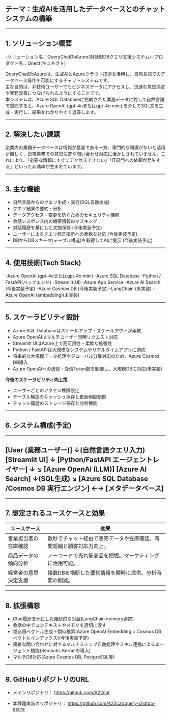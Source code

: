 ## テーマ：生成AIを活用したデータベースとのチャットシステムの構築

---

## 1. ソリューション概要

-ソリューション名：QueryChatDbAzure(対話型DBクエリ支援システム)
-プロダクト名：Qnect(キュネクト)

QueryChatDbAzureは、生成AIとAzureクラウド技術を活用し、自然言語でのデータベース操作を可能にするチャットシステムです。  
主な目的は、非技術ユーザーでもビジネスデータにアクセスし、迅速な意思決定や業務改善につなげられるようにすることです。  
本システムは、Azure SQL Databaseに格納された業務データに対して自然言語で質問すると、Azure OpenAI (gpt-4oまたはgpt-4o mini) を介してSQL文を生成・実行し、結果をわかりやすく返答します。

---

## 2. 解決したい課題

企業内の業務データベースは情報が豊富である一方、専門的な知識がないと活用が難しく、日常業務での意思決定や問い合わせ対応に活かしきれていません。これにより、「必要な情報にすぐにアクセスできない」「IT部門への依頼が発生する」といった非効率が生まれています。

---

## 3. 主な機能

- 自然言語からのクエリ生成・実行(SQL自動生成)
- クエリ結果の要約・分析
- データアクセス・変更を防ぐためのセキュリティ機能
- 会話レスポンス内の機密情報のマスキング
- 対話履歴を基にした文脈保持                       (今後実装予定)
- ユーザーによるクエリ修正指示への柔軟な対応        (今後実装予定)
- DBからDBスキーマ(テーブル構造)を取得してAIに提示  (今後実装予定)

---

## 4. 使用技術(Tech Stack)

-Azure OpenAI (gpt-4oまたはgpt-4o mini)
-Azure SQL Database
-Python / FastAPI(バックエンド)
-Streamlit(UI)
-Azure App Service
-Azure AI Search         (今後実装予定)
-Azure Cosmos DB         (今後実装予定)
-LangChain               (未実装)
-Azure OpenAI (embedding)(未実装)

---

## 5. スケーラビリティ設計

- Azure SQL Databaseはスケールアップ・スケールアウトが柔軟
- Azure OpenAIはマルチユーザー同時リクエスト対応
- Streamlit UIはAzure上で高可用性・柔軟な拡張性
- Python / FastAPIは大規模なシステムやリアルタイムアプリに適応
- 将来的な大規模データ処理やグローバル分散対応のため、Azure Cosmos DB導入
- Azure OpenAIへの送信・受信Token数を制御し、大規模DBに対応(未実装)

**今後のスケーラビリティ向上策**
- ユーザーごとのアクセス権限設定
- テーブル構造のキャッシュ保存と更新頻度制御
- チャット履歴のストレージ保存と分析機能

---

## 6. システム構成(予定)
---------------------------------------------------------
[User (業務ユーザー)]
        ↓(自然言語クエリ入力)
[Streamlit UI]
        ↓
[Python/FastAPI エージェントレイヤー]
        ↓                        ↘
[Azure OpenAI (LLM)]      [Azure AI Search]
        ↓(SQL生成)               ↘
[Azure SQL Database
/Cosmos DB 実行エンジン]  ←→  [メタデータベース]
---------------------------------------------------------

---

## 7. 想定されるユースケースと効果

| ユースケース                 | 効果                                                              |
|-----------------------------|-------------------------------------------------------------------|
| 営業担当者の在庫確認         | 数秒でチャット経由で販売データや在庫確認。時間短縮と顧客対応力向上。 |
| 商品データの傾向分析         | ノーコードで売れ筋商品を把握。マーケティングに活用可能。            |
| 経営者の意思決定支援         | 複数DBを横断した要約情報を瞬時に提供。分析時間の削減。              |

---

## 8. 拡張構想

- Chat履歴を元にした継続的な対話(LangChain memory連携)
- 会話の中でコンテキストやメモリを適切に渡す
- 埋込用ベクトル生成＋類似検索(Azure OpenAI Embedding + Cosmos DB ベクトルインデックス)(今後実装予定)
- 複雑な問い合わせに対するマルチステップ自動処理やスキル連携によるエージェント機能(Semantic Kernelの導入)
- マルチDB対応(Azure Cosmos DB, PostgreSQL等)

---

## 9. GitHubリポジトリのURL

- メインリポジトリ：
https://github.com/A22cat

- 本課題実装のリポジトリ：
https://github.com/A22cat/query-chatdb-azure
